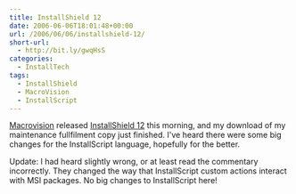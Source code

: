 ```yaml
---
title: InstallShield 12
date: 2006-06-06T18:01:48+00:00
url: /2006/06/06/installshield-12/
short-url:
  - http://bit.ly/gwqHsS
categories:
  - InstallTech
tags:
  - InstallShield
  - MacroVision
  - InstallScript
---
```

[Macrovision](http://www.macrovision.com/) released [InstallShield 12](http://www.macrovision.com/products/flexnet_installshield/installshield/index.shtml) this morning, and my download of my maintenance fullfilment copy just finished. I've heard there were some big changes for the InstallScript language, hopefully for the better.

Update: I had heard slightly wrong, or at least read the commentary incorrectly. They changed the way that InstallScript custom actions interact with MSI packages. No big changes to InstallScript here!